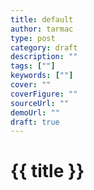 ```yaml
---
title: default
author: tarmac
type: post
category: draft
description: ""
tags: [""]
keywords: [""]
cover: ""
coverFigure: ""
sourceUrl: ""
demoUrl: ""
draft: true
---
```


# {{ title }}

